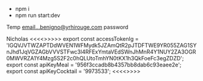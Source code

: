 - npm i
- npm run start:dev

Temp email...benigno@yrhirouge.com password

Nicholas
<<<<>>>>>
export const accessTokenIg =
'IGQVJVTWZAPTDdWVEN1WFMydk5JZAmQtR2pJTDFTWE9YR055ZAG1SYnJhd1JqVGZAGbVVVSTFwc3l4RFExYmtaVEdSWnJhMnR4Y1NUY2ZA3OGR0MWVRZA1Y4Mzg5S2F2c0hQLUtoTmhYN0tKX1h3QkFoeFc3egZDZD';
export const apiKeyMeal = '956f3ccadb8b4357bb8dab6c93eaee2e';
export const apiKeyCocktail = '9973533';
<<<<>>>>
